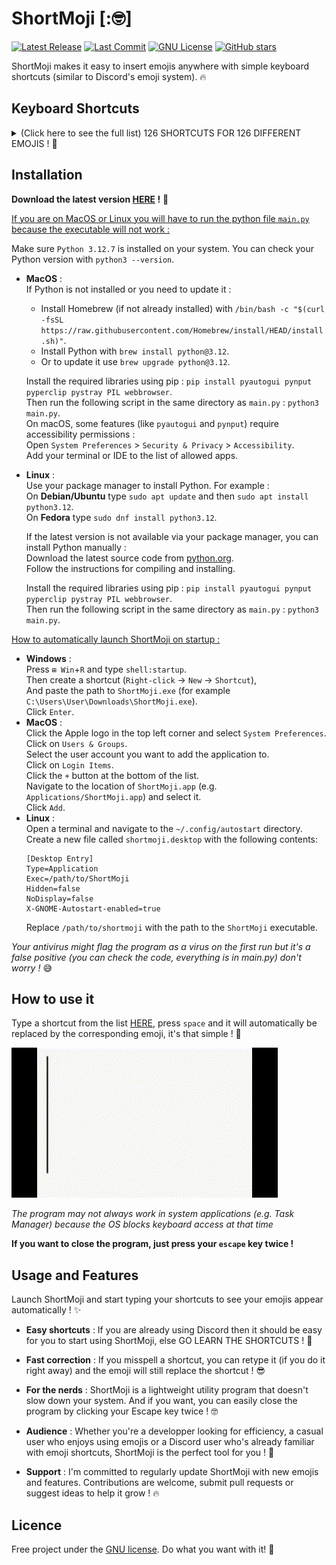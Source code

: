 # ShortMoji [:🤓]

[![Latest Release](https://img.shields.io/github/release/TooFuW/ShortMoji)](https://github.com/TooFuW/ShortMoji/releases)
[![Last Commit](https://img.shields.io/github/last-commit/TooFuW/ShortMoji)](https://github.com/TooFuW/ShortMoji/commits/main)
[![GNU License](https://img.shields.io/badge/License-GNU-blue.svg)](https://github.com/TooFuW/ShortMoji/blob/main/LICENSE)
[![GitHub stars](https://img.shields.io/github/stars/TooFuW/ShortMoji)](https://github.com/TooFuW/ShortMoji/stargazers)

ShortMoji makes it easy to insert emojis anywhere with simple keyboard shortcuts (similar to Discord's emoji system). 🔥

## Keyboard Shortcuts

<details>
<summary>(Click here to see the full list) 126 SHORTCUTS FOR 126 DIFFERENT EMOJIS ! 🤪</summary>

| Shortcut | Émoji |
|-|-|
| `:gri ` | 😀 |
| `:smi ` | 😄 |
| `:la `  | 😆 |
| `:ro `  | 🤣 |
| `:sl `  | 🙂 |
| `:wi `  | 😉 |
| `:in `  | 😇 |
| `:sm `  | 😃 |
| `:gr `  | 😁 |
| `:sw `  | 😅 |
| `:jo `  | 😂 |
| `:up `  | 🙃 |
| `:bl `  | 😊 |
| `:3h `  | 🥰 |
| `:st `  | 🤩 |
| `:kis ` | 😗 |
| `:kisc `| 😚 |
| `:te `  | 🥲 |
| `:hea ` | 😍 |
| `:ki `  | 😘 |
| `:rel ` | ☺️ |
| `:kiss `| 😙 |
| `:yu `  | 😋 |
| `:stuw `| 😜 |
| `:stuc `| 😝 |
| `:stu ` | 😛 |
| `:za `  | 🤪 |
| `:mo `  | 🤑 |
| `:hu `  | 🤗 |
| `:sh `  | 🤫 |
| `:ha `  | 🤭 |
| `:th `  | 🤔 |
| `:zi `  | 🤐 |
| `:ner ` | 😐 |
| `:no `  | 😶 |
| `:smir `| 😏 |
| `:rol ` | 🙄 |
| `:fa `  | 😮‍💨 |
| `:ra `  | 🤨 |
| `:exp ` | 😑 |
| `:fac ` | 😶‍🌫️ |
| `:un `  | 😒 |
| `:grim `| 😬 |
| `:ly `  | 🤥 |
| `:re `  | 😌 |
| `:slee `| 😪 |
| `:sle ` | 😴 |
| `:pe `  | 😔 |
| `:dr `  | 🤤 |
| `:ma `  | 😷 |
| `:ba `  | 🤕 |
| `:vo `  | 🤮 |
| `:ho `  | 🥵 |
| `:wo `  | 🥴 |
| `:sp `  | 😵‍💫 |
| `:the ` | 🤒 |
| `:na `  | 🤢 |
| `:sn `  | 🤧 |
| `:co `  | 🥶 |
| `:di `  | 😵 |
| `:ex `  | 🤯 |
| `:cow ` | 🤠 |
| `:dis ` | 🥸 |
| `:pa `  | 🥳 |
| `:su `  | 😎 |
| `:ne `  | 🤓 |
| `:mon ` | 🧐 |
| `:con ` | 😕 |
| `:sli ` | 🙁 |
| `:op `  | 😮 |
| `:as `  | 😲 |
| `:pl `  | 🥺 |
| `:an `  | 😧 |
| `:col ` | 😰 |
| `:cr `  | 😢 |
| `:sc `  | 😱 |
| `:per ` | 😣 |
| `:swe ` | 😓 |
| `:ti `  | 😫 |
| `:wor ` | 😟 |
| `:fr `  | ☹️ |
| `:hus ` | 😯 |
| `:fl `  | 😳 |
| `:fro ` | 😦 |
| `:fe `  | 😨 |
| `:disr `| 😥 |
| `:so `  | 😭 |
| `:conf `| 😖 |
| `:disa `| 😞 |
| `:we `  | 😩 |
| `:ya `  | 🥱 |
| `:tr `  | 😤 |
| `:ang ` | 😠 |
| `:imps `| 😈 |
| `:sk `  | 💀 |
| `:po `  | 😡 |
| `:cu `  | 🤬 |
| `:im `  | 👿 |
| `:cro ` | ☠️ |
| `:poo ` | 💩 |
| `:og `  | 👹 |
| `:gh `  | 👻 |
| `:inv ` | 👾 |
| `:cl `  | 🤡 |
| `:gob ` | 👺 |
| `:al `  | 👽 |
| `:rob ` | 🤖 |
| `:cs `  | 😺 |
| `:cj `  | 😹 |
| `:csm ` | 😼 |
| `:csc ` | 🙀 |
| `:cp `  | 😾 |
| `:csmi `| 😸 |
| `:ch `  | 😻 |
| `:ck `  | 😽 |
| `:cc `  | 😿 |
| `:se `  | 🙈 |
| `:spe ` | 🙊 |
| `:hear `| 🙉 |
| `:he `  | ❤️ |
| `:tu `  | 👍 |
| `:pr `  | 🙏 |
| `:go `  | 🐐 |
| `:fi `  | 🔥 |
| `:moy ` | 🗿 |
| `:spa ` | ✨ |
</details>

## Installation
**Download the latest version [HERE](https://github.com/TooFuW/ShortMoji/releases/latest) !** 🤩

<u>If you are on MacOS or Linux you will have to run the python file `main.py` because the executable will not work :</u>

Make sure `Python 3.12.7` is installed on your system. You can check your Python version with `python3 --version`.  
- **MacOS** :  
If Python is not installed or you need to update it :  
    - Install Homebrew (if not already installed) with `/bin/bash -c "$(curl -fsSL https://raw.githubusercontent.com/Homebrew/install/HEAD/install.sh)"`.  
    - Install Python with `brew install python@3.12`.  
    - Or to update it use `brew upgrade python@3.12`.  

    Install the required libraries using pip : `pip install pyautogui pynput pyperclip pystray PIL webbrowser`.  
    Then run the following script in the same directory as `main.py` : `python3 main.py`.  
    On macOS, some features (like `pyautogui` and `pynput`) require accessibility permissions :  
    Open `System Preferences` > `Security & Privacy` > `Accessibility`.  
    Add your terminal or IDE to the list of allowed apps.
- **Linux** :  
Use your package manager to install Python. For example :  
On **Debian/Ubuntu** type `sudo apt update` and then `sudo apt install python3.12`.  
On **Fedora** type `sudo dnf install python3.12`.  

    If the latest version is not available via your package manager, you can install Python manually :  
    Download the latest source code from [python.org](https://www.python.org/downloads/).  
    Follow the instructions for compiling and installing.

    Install the required libraries using pip : `pip install pyautogui pynput pyperclip pystray PIL webbrowser`.  
    Then run the following script in the same directory as `main.py` : `python3 main.py`.  

<u>How to automatically launch ShortMoji on startup :</u>
- **Windows** :  
Press `⊞ Win`+`R` and type `shell:startup`.  
Then create a shortcut (`Right-click` -> `New` -> `Shortcut`),  
And paste the path to `ShortMoji.exe` (for example `C:\Users\User\Downloads\ShortMoji.exe`).  
Click `Enter`.
- **MacOS** :  
Click the Apple logo in the top left corner and select `System Preferences`.  
Click on `Users & Groups`.  
Select the user account you want to add the application to.  
Click on `Login Items`.  
Click the `+` button at the bottom of the list.  
Navigate to the location of `ShortMoji.app` (e.g. `Applications/ShortMoji.app`) and select it.  
Click `Add`.
- **Linux** :  
Open a terminal and navigate to the `~/.config/autostart` directory.  
Create a new file called `shortmoji.desktop` with the following contents:  
    ```
    [Desktop Entry]
    Type=Application
    Exec=/path/to/ShortMoji
    Hidden=false
    NoDisplay=false
    X-GNOME-Autostart-enabled=true
    ```
    Replace `/path/to/shortmoji` with the path to the `ShortMoji` executable.

*Your antivirus might flag the program as a virus on the first run but it's a false positive (you can check the code, everything is in main.py) don't worry !* 😅

## How to use it
Type a shortcut from the list [HERE](https://github.com/TooFuW/ShortMoji?tab=readme-ov-file#keyboard-shortcuts), press `space` and it will automatically be replaced by the corresponding emoji, it's that simple ! 🥳

![Gif](https://github.com/TooFuW/ShortMoji/blob/main/img/ShortMojiGif.gif)

*The program may not always work in system applications (e.g. Task Manager) because the OS blocks keyboard access at that time*

**If you want to close the program, just press your `escape` key twice !**

## Usage and Features
Launch ShortMoji and start typing your shortcuts to see your emojis appear automatically ! ✨

- **Easy shortcuts** : If you are already using Discord then it should be easy for you to start using ShortMoji, else GO LEARN THE SHORTCUTS ! 🗿

- **Fast correction** : If you misspell a shortcut, you can retype it (if you do it right away) and the emoji will still replace the shortcut ! 😎

- **For the nerds** : ShortMoji is a lightweight utility program that doesn't slow down your system. And if you want, you can easily close the program by clicking your Escape key twice ! 🤓

- **Audience** : Whether you're a developper looking for efficiency, a casual user who enjoys using emojis or a Discord user who's already familiar with emoji shortcuts, ShortMoji is the perfect tool for you ! 🤠

- **Support** : I'm committed to regularly update ShortMoji with new emojis and features. Contributions are welcome, submit pull requests or suggest ideas to help it grow ! 🔥

## Licence
Free project under the [GNU license](https://github.com/TooFuW/ShortMoji/blob/main/LICENSE). Do what you want with it! 🚀
